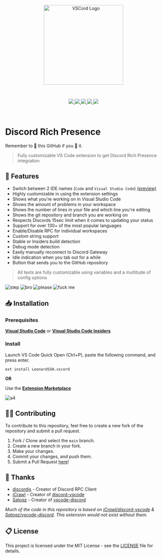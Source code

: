 <p align="center">
  <a href="https://marketplace.visualstudio.com/items?itemName=LeonardSSH.vscord" target="_blank" rel="noopener noreferrer">
    <img width="256" src="https://i.imgur.com/n7ieZfW.png" alt="VSCord Logo">
  </a>
</p>

<br>

<p align="center">
    <a href="https://marketplace.visualstudio.com/items?itemName=LeonardSSH.vscord">
        <img src="https://img.shields.io/visual-studio-marketplace/v/LeonardSSH.vscord" />
    </a>
    <a href="https://marketplace.visualstudio.com/items?itemName=LeonardSSH.vscord">
        <img src="https://img.shields.io/visual-studio-marketplace/d/LeonardSSH.vscord" />
    </a>
    <a href="https://marketplace.visualstudio.com/items?itemName=LeonardSSH.vscord">
        <img src="https://img.shields.io/visual-studio-marketplace/i/LeonardSSH.vscord" />
    </a>
    <a href="https://marketplace.visualstudio.com/items?itemName=LeonardSSH.vscord">
        <img src="https://vsmarketplacebadge.apphb.com/rating-short/LeonardSSH.vscord.svg" />
    </a>
      <a href="https://gitter.im/LeonardSSH/vscord-support?utm_source=badge&utm_medium=badge&utm_campaign=pr-badge">
        <img src="https://img.shields.io/badge/gitter-support chat-green?color=40aa8b" />
    </a>
</p>

<br>

# Discord Rich Presence

Remember to 🌟 this GitHub if you 💖 it.

> Fully customizable VS Code extension to get Discord Rich Presence integration

## 📌 Features

- Switch between 2 IDE names (`Code` and `Visual Studio Code`) [(preview)](https://streamable.com/apjd4g)
- Highly customizable in using the extension settings
- Shows what you're working on in Visual Studio Code
- Shows the amount of problems in your workspace
- Shows the number of lines in your file and which line you're editing
- Shows the git repository and branch you are working on
- Respects Discords 15sec limit when it comes to updating your status
- Support for over 130+ of the most popular languages
- Enable/Disable RPC for individual workspaces
- Custom string support
- Stable or Insiders build detection
- Debug mode detection
- Easily manually reconnect to Discord Gateway
- Idle indication when you tab out for a while
- Button that sends you to the GitHub repository

> All texts are fully customizable using variables and a multitude of config options

<!--You know other people can read this too?-->

![step](https://i.imgur.com/U5MQShU.png)
![bro](https://i.imgur.com/GCi2Pva.png)
![please](https://i.imgur.com/OI5zCTw.png)
![fuck me](https://i.imgur.com/SfvYb6y.png)

## 📥 Installation

### Prerequisites

**[Visual Studio Code](https://code.visualstudio.com/)** or **[Visual Studio Code Insiders](https://code.visualstudio.com/insiders/)**

### Install

Launch VS Code Quick Open (Ctrl+P), paste the following command, and press enter.

```
ext install LeonardSSH.vscord
```

**OR**

Use the **[Extension Marketplace](https://code.visualstudio.com/docs/editor/extension-gallery)**

![a4](https://i.imgur.com/qMzox38.gif)

## 👨‍💻 Contributing

To contribute to this repository, feel free to create a new fork of the repository and submit a pull request.

1. Fork / Clone and select the `main` branch.
2. Create a new branch in your fork.
3. Make your changes.
4. Commit your changes, and push them.
5. Submit a Pull Request [here](https://github.com/LeonardSSH/vscord/pulls)!

## 🎉 Thanks

- [discordjs](https://github.com/discordjs/) - Creator of Discord RPC Client
- [iCrawl](https://github.com/iCrawl) - Creator of [discord-vscode](https://github.com/iCrawl/discord-vscode)
- [Satoqz](https://github.com/Satoqz) - Creator of [vscode-discord](https://github.com/Satoqz/vscode-discord/)

_Much of the code in this repository is based on [iCrawl/discord-vscode](https://github.com/iCrawl/discord-vscode) & [Satoqz/vscode-discord](https://github.com/Satoqz/vscode-discord). This extension would not exist without them._

## 📋 License

This project is licensed under the MIT License - see the [LICENSE](LICENSE) file for details.
